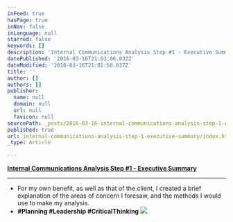 ```yaml
---
inFeed: true
hasPage: true
inNav: false
inLanguage: null
starred: false
keywords: []
description: 'Internal Communications Analysis Step #1 - Executive Summary'
datePublished: '2016-03-16T21:03:06.832Z'
dateModified: '2016-03-16T21:01:50.037Z'
title: ''
author: []
authors: []
publisher:
  name: null
  domain: null
  url: null
  favicon: null
sourcePath: _posts/2016-03-16-internal-communications-analysis-step-1-executive-summary.md
published: true
url: internal-communications-analysis-step-1-executive-summary/index.html
_type: Article

---
```

**[Internal Communications Analysis Step \#1 - Executive Summary][0]**

****

* For my own benefit, as well as that of the client, I created a brief explanation of the areas of concern I foresaw, and the methods I would use to make my analysis.
* **\#Planning \#Leadership \#CriticalThinking**
![](https://the-grid-user-content.s3-us-west-2.amazonaws.com/1ad30b21-6f8b-41b2-8e0b-2fa7d07bce70.png)

[0]: https://drive.google.com/file/d/0B_3Bn2B5HlnMSW9OcUlDSjczNEE/view?usp=sharing